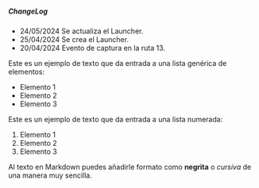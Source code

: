 ##### ChangeLog
- 24/05/2024
    Se actualiza el Launcher.
- 25/04/2024
    Se crea el Launcher.
- 20/04/2024
    Evento de captura en la ruta 13.

Este es un ejemplo de texto que da entrada a una lista genérica de elementos:

- Elemento 1
- Elemento 2
- Elemento 3

Este es un ejemplo de texto que da entrada a una lista numerada:

1. Elemento 1
2. Elemento 2
3. Elemento 3

Al texto en Markdown puedes añadirle formato como **negrita** o  *cursiva* de una manera muy sencilla.
